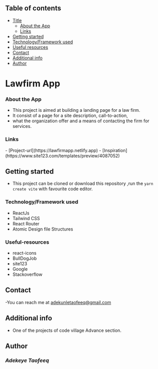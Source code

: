 ## Table of contents

- [Title](#title)
  - [About the App](#About-the-App)
  - [Links](#links)
- [Getting started](#Getting-started)
- [Technology/Framework used](#Technology/Framework-used)
- [Useful resources](#useful-resources)
- [Contact](#Contact)
- [Additional info](#Additional-info)
- [Author](#Author)

# Lawfirm App

### About the App

- This project is aimed at building a landing page for a law firm.
- It consist of a page for a site description, call-to-action,
- what the organization offer and a means of contacting the firm for services.

### Links

  <base target="_blank">
- [Project-url](https://lawfirmapp.netlify.app)
- [Inspiration](https://www.site123.com/templates/preview/4087052)

## Getting started

- This project can be cloned or download this repository ,run the `yarn create vite` with favourite code editor.

### Technology/Framework used

- ReactJs
- Tailwind CSS
- React Router
- Atomic Design file Structures

### Useful-resources

- react-icons
- BullDogJob
- site123
- Google
- Stackoverflow

## Contact

-You can reach me at <adekunletaofeeq@gmail.com>

## Additional info

- One of the projects of code village Advance section.

## Author

### _*Adekeye Taofeeq*_
